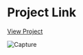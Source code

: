 # Project Link
[View Project](https://thiyophin.github.io/Whatsapp_Now/)

![Capture](https://user-images.githubusercontent.com/69074827/153978246-e8017343-8202-4dcc-b70e-a43d0d822190.PNG)

